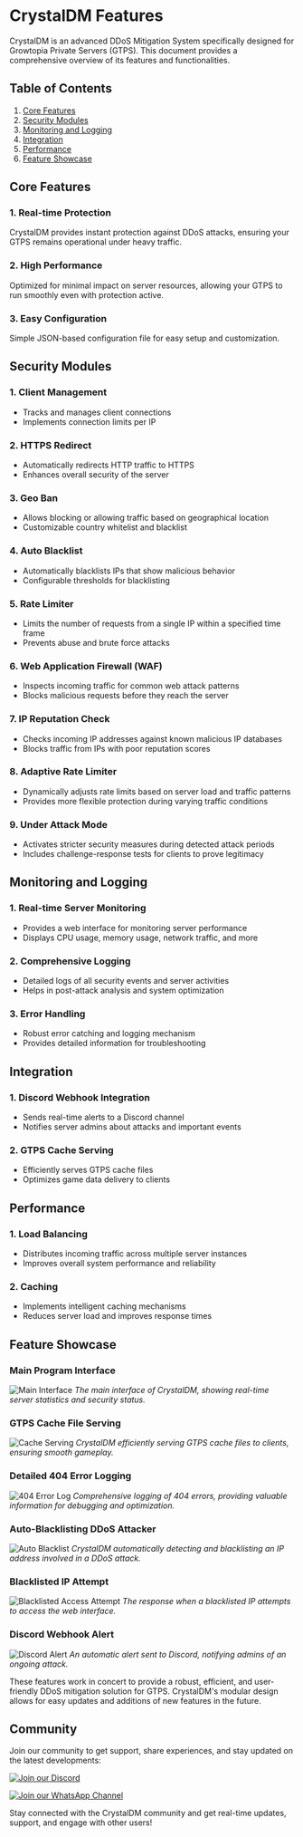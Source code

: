 # CrystalDM Features

CrystalDM is an advanced DDoS Mitigation System specifically designed for Growtopia Private Servers (GTPS). This document provides a comprehensive overview of its features and functionalities.

## Table of Contents

1. [Core Features](#core-features)
2. [Security Modules](#security-modules)
3. [Monitoring and Logging](#monitoring-and-logging)
4. [Integration](#integration)
5. [Performance](#performance)
6. [Feature Showcase](#feature-showcase)

## Core Features

### 1. Real-time Protection
CrystalDM provides instant protection against DDoS attacks, ensuring your GTPS remains operational under heavy traffic.

### 2. High Performance
Optimized for minimal impact on server resources, allowing your GTPS to run smoothly even with protection active.

### 3. Easy Configuration
Simple JSON-based configuration file for easy setup and customization.

## Security Modules

### 1. Client Management
- Tracks and manages client connections
- Implements connection limits per IP

### 2. HTTPS Redirect
- Automatically redirects HTTP traffic to HTTPS
- Enhances overall security of the server

### 3. Geo Ban
- Allows blocking or allowing traffic based on geographical location
- Customizable country whitelist and blacklist

### 4. Auto Blacklist
- Automatically blacklists IPs that show malicious behavior
- Configurable thresholds for blacklisting

### 5. Rate Limiter
- Limits the number of requests from a single IP within a specified time frame
- Prevents abuse and brute force attacks

### 6. Web Application Firewall (WAF)
- Inspects incoming traffic for common web attack patterns
- Blocks malicious requests before they reach the server

### 7. IP Reputation Check
- Checks incoming IP addresses against known malicious IP databases
- Blocks traffic from IPs with poor reputation scores

### 8. Adaptive Rate Limiter
- Dynamically adjusts rate limits based on server load and traffic patterns
- Provides more flexible protection during varying traffic conditions

### 9. Under Attack Mode
- Activates stricter security measures during detected attack periods
- Includes challenge-response tests for clients to prove legitimacy

## Monitoring and Logging

### 1. Real-time Server Monitoring
- Provides a web interface for monitoring server performance
- Displays CPU usage, memory usage, network traffic, and more

### 2. Comprehensive Logging
- Detailed logs of all security events and server activities
- Helps in post-attack analysis and system optimization

### 3. Error Handling
- Robust error catching and logging mechanism
- Provides detailed information for troubleshooting

## Integration

### 1. Discord Webhook Integration
- Sends real-time alerts to a Discord channel
- Notifies server admins about attacks and important events

### 2. GTPS Cache Serving
- Efficiently serves GTPS cache files
- Optimizes game data delivery to clients

## Performance

### 1. Load Balancing
- Distributes incoming traffic across multiple server instances
- Improves overall system performance and reliability

### 2. Caching
- Implements intelligent caching mechanisms
- Reduces server load and improves response times

## Feature Showcase

### Main Program Interface
![Main Interface](assets/main.png)
*The main interface of CrystalDM, showing real-time server statistics and security status.*

### GTPS Cache File Serving
![Cache Serving](assets/gtps_file.png)
*CrystalDM efficiently serving GTPS cache files to clients, ensuring smooth gameplay.*

### Detailed 404 Error Logging
![404 Error Log](assets/error_404.png)
*Comprehensive logging of 404 errors, providing valuable information for debugging and optimization.*

### Auto-Blacklisting DDoS Attacker
![Auto Blacklist](assets/auto_banned.png)
*CrystalDM automatically detecting and blacklisting an IP address involved in a DDoS attack.*

### Blacklisted IP Attempt
![Blacklisted Access Attempt](assets/attacker_view.png)
*The response when a blacklisted IP attempts to access the web interface.*

### Discord Webhook Alert
![Discord Alert](assets/webhook.png)
*An automatic alert sent to Discord, notifying admins of an ongoing attack.*

These features work in concert to provide a robust, efficient, and user-friendly DDoS mitigation solution for GTPS. CrystalDM's modular design allows for easy updates and additions of new features in the future.

## Community

Join our community to get support, share experiences, and stay updated on the latest developments:

[![Join our Discord](https://img.shields.io/badge/Join%20our-Discord-7289DA?style=for-the-badge&logo=discord&logoColor=white)](https://discord.gg/2M2TA5TPau)

[![Join our WhatsApp Channel](https://img.shields.io/badge/Join%20our-WhatsApp-25D366?style=for-the-badge&logo=whatsapp&logoColor=white)](https://whatsapp.com/channel/0029VaZAopA8fewhXJvqxt18)

Stay connected with the CrystalDM community and get real-time updates, support, and engage with other users!